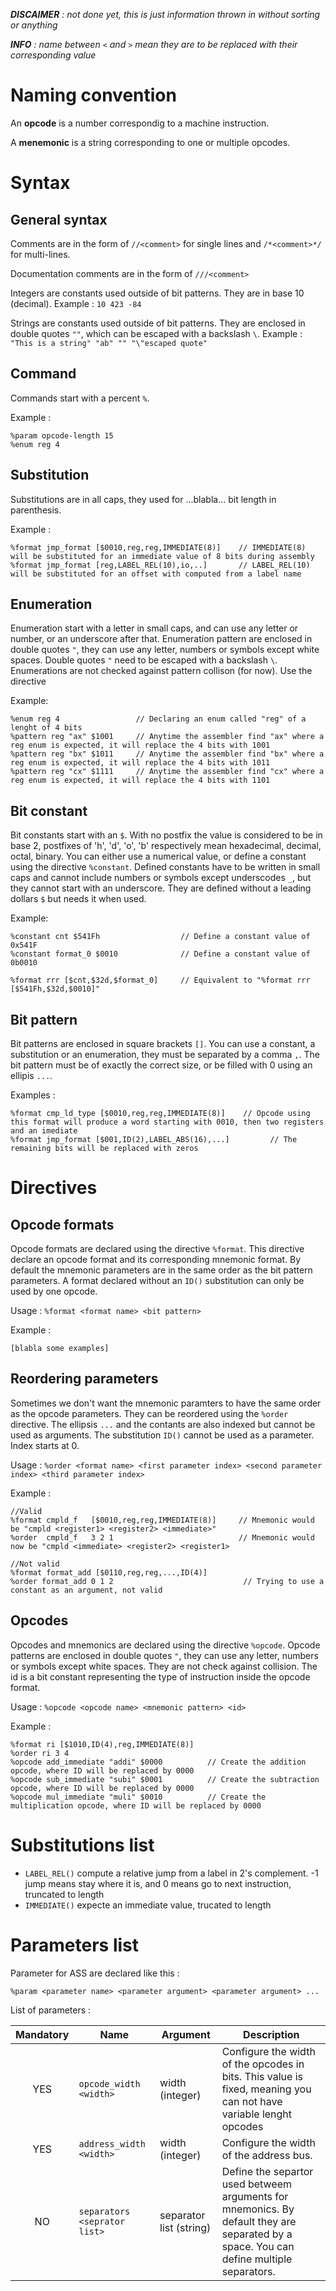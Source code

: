 ***DISCAIMER*** *: not done yet, this is just information thrown in without sorting or anything*

***INFO*** *: name between `<` and `>` mean they are to be replaced with their corresponding value*

# Naming convention

An **opcode** is a number correspondig to a machine instruction.

A **menemonic** is a string corresponding to one or multiple opcodes.

# Syntax

## General syntax

Comments are in the form of ` //<comment> ` for single lines and ` /*<comment>*/ ` for multi-lines.

Documentation comments are in the form of ` ///<comment> `

Integers are constants used outside of bit patterns. They are in base 10 (decimal). Example : `10 423 -84`

Strings are constants used outside of bit patterns. They are enclosed in double quotes `""`, which can be escaped with a backslash `\`. Example : `"This is a string" "ab" "" "\"escaped quote"`

## Command

Commands start with a percent `%`.

Example :

```
%param opcode-length 15
%enum reg 4
```

## Substitution

Substitutions are in all caps, they used for ...blabla... bit length in parenthesis.

Example :

```
%format jmp_format [$0010,reg,reg,IMMEDIATE(8)]    // IMMEDIATE(8) will be substituted for an immediate value of 8 bits during assembly
%format jmp_format [reg,LABEL_REL(10),io,..]       // LABEL_REL(10) will be substituted for an offset with computed from a label name
```

## Enumeration

Enumeration start with a letter in small caps, and can use any letter or number, or an underscore after that. Enumeration pattern are enclosed in double quotes `"`, they can use any letter, numbers or symbols except white spaces. Double quotes `"` need to be escaped with a backslash `\`. Enumerations are not checked against pattern collison (for now). Use the directive 

Example:

```
%enum reg 4                 // Declaring an enum called "reg" of a lenght of 4 bits
%pattern reg "ax" $1001     // Anytime the assembler find "ax" where a reg enum is expected, it will replace the 4 bits with 1001
%pattern reg "bx" $1011     // Anytime the assembler find "bx" where a reg enum is expected, it will replace the 4 bits with 1011
%pattern reg "cx" $1111     // Anytime the assembler find "cx" where a reg enum is expected, it will replace the 4 bits with 1101
```

## Bit constant

Bit constants start with an `$`. With no postfix the value is considered to be in base 2, postfixes of 'h', 'd', 'o', 'b' respectively mean hexadecimal, decimal, octal, binary. You can either use a numerical value, or define a constant using the directive `%constant`. Defined constants have to be written in small caps and cannot include numbers or symbols except underscodes `_`, but they cannot start with an underscore. They are defined without a leading dollars `$` but needs it when used.

Example:

```
%constant cnt $541Fh                  // Define a constant value of 0x541F
%constant format_0 $0010              // Define a constant value of 0b0010

%format rrr [$cnt,$32d,$format_0]     // Equivalent to "%format rrr [$541Fh,$32d,$0010]"
```

## Bit pattern

Bit patterns are enclosed in square brackets `[]`. You can use a constant, a substitution or an enumeration, they must be separated by a comma `,`. The bit pattern must be of exactly the correct size, or be filled with 0 using an ellipis `...`. 

Examples :
```
%format cmp_ld_type [$0010,reg,reg,IMMEDIATE(8)]    // Opcode using this format will produce a word starting with 0010, then two registers and an imediate
%format jmp_format [$001,ID(2),LABEL_ABS(16),...]         // The remaining bits will be replaced with zeros
```

# Directives

## Opcode formats

Opcode formats are declared using the directive `%format`. This directive declare an opcode format and its corresponding mnemonic format. By default the mnemonic parameters are in the same order as the bit pattern parameters. A format declared without an `ID()` substitution can only be used by one opcode.

Usage : `%format <format name> <bit pattern> `

Example :
```
[blabla some examples]
```

## Reordering parameters

Sometimes we don't want the mnemonic paramters to have the same order as the opcode parameters. They can be reordered using the `%order` directive. The ellipsis `...` and the contants are also indexed but cannot be used as arguments. The substitution `ID()` cannot be used as a parameter. Index starts at 0.

Usage : `%order <format name> <first parameter index> <second parameter index> <third parameter index>`

Example :
```
//Valid
%format cmpld_f   [$0010,reg,reg,IMMEDIATE(8)]     // Mnemonic would be "cmpld <register1> <register2> <immediate>"
%order  cmpld_f   3 2 1                            // Mnemonic would now be "cmpld <immediate> <register2> <register1>

//Not valid
%format format_add [$0110,reg,reg,...,ID(4)]
%order format_add 0 1 2                             // Trying to use a constant as an argument, not valid
```

## Opcodes
Opcodes and mnemonics are declared using the directive `%opcode`. Opcode patterns are enclosed in double quotes `"`, they can use any letter, numbers or symbols except white spaces. They are not check against collision. The id is a bit constant representing the type of instruction inside the opcode format.

Usage : `%opcode <opcode name> <mnemonic pattern> <id>`

Example :
```
%format ri [$1010,ID(4),reg,IMMEDIATE(8)]
%order ri 3 4
%opcode add_immediate "addi" $0000          // Create the addition opcode, where ID will be replaced by 0000
%opcode sub_immediate "subi" $0001          // Create the subtraction opcode, where ID will be replaced by 0000
%opcode mul_immediate "muli" $0010          // Create the multiplication opcode, where ID will be replaced by 0000
```

# Substitutions list

 - `LABEL_REL()` compute a relative jump from a label in 2's complement. -1 jump means stay where it is, and 0 means go to next instruction, truncated to length
 - `IMMEDIATE()` expecte an immediate value, trucated to length


# Parameters list

Parameter for ASS are declared like this :

```
%param <parameter name> <parameter argument> <parameter argument> ...
```

List of parameters :

| Mandatory | Name                           | Argument                         | Description                    |
| :-------: | ------------------------------ | -------------------------------- | ------------------------------ |
|    YES    | `opcode_width <width>`         | width (integer)                  | Configure the width of the opcodes in bits. This value is fixed, meaning you can not have variable lenght opcodes|
|    YES    | `address_width <width>`        | width (integer)                  | Configure the width of the address bus. |
|    NO    | `separators <seprator list>`   | separator list (string)          | Define the separtor used betweem arguments for mnemonics. By default they are separated by a space. You can define multiple separators.
